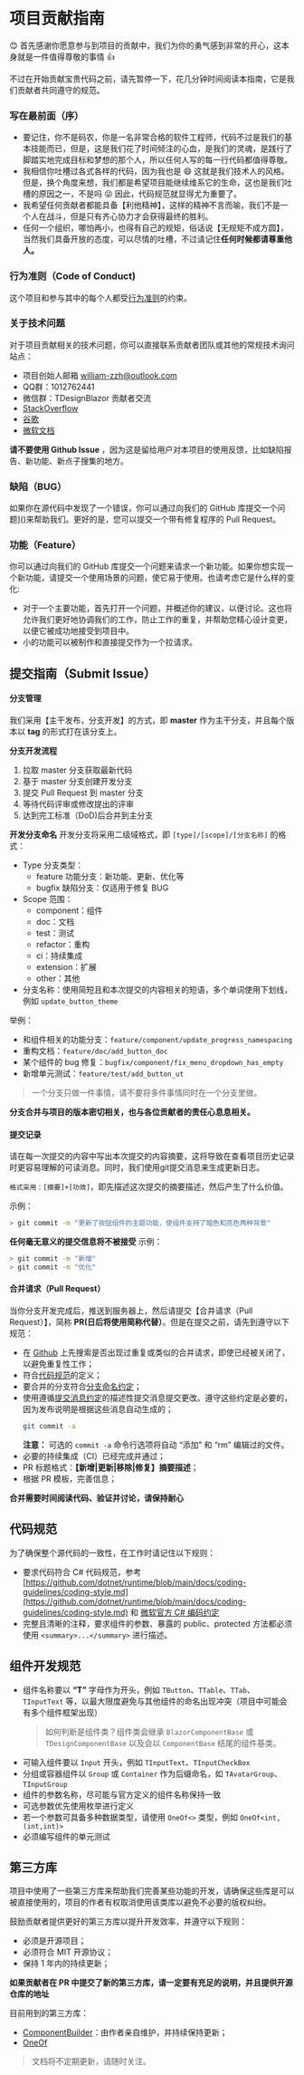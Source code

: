 # 项目贡献指南

:blush: 首先感谢你愿意参与到项目的贡献中，我们为你的勇气感到非常的开心，这本身就是一件值得尊敬的事情 :+1:

不过在开始贡献宝贵代码之前，请先暂停一下，花几分钟时间阅读本指南，它是我们贡献者共同遵守的规范。

### 写在最前面（序）
* 要记住，你不是码农，你是一名非常合格的软件工程师，代码不过是我们的基本技能而已，但是，这是我们花了时间倾注的心血，是我们的灵魂，是践行了脚踏实地完成目标和梦想的那个人，所以任何人写的每一行代码都值得尊敬。
* 我相信你吐槽过各式各样的代码，因为我也是 :smile: 这就是我们技术人的风格。但是，换个角度来想，我们都是希望项目能继续维系它的生命，这也是我们吐槽的原因之一，不是吗 :stuck_out_tongue_winking_eye: 因此，代码规范就显得尤为重要了。
* 我希望任何贡献者都能具备【利他精神】，这样的精神不言而喻，我们不是一个人在战斗，但是只有齐心协力才会获得最终的胜利。
* 任何一个组织，哪怕再小，也得有自己的规矩，俗话说【无规矩不成方圆】，当然我们具备开放的态度，可以尽情的吐槽，不过请记住**任何时候都请尊重他人。**

### 行为准则（Code of Conduct)
这个项目和参与其中的每个人都受[行为准则](CodeOfConduct.md)的约束。

### 关于技术问题
对于项目贡献相关的技术问题，你可以直接联系贡献者团队或其他的常规技术询问站点：

* 项目创始人邮箱 [william-zzh@outlook.com](mailto:william-zzh@outlook.com)
* QQ群：1012762441
* 微信群：TDesignBlazor 贡献者交流
* [StackOverflow](http://www.stackoverflow.com)
* [谷歌](http://www.google.com)
* [微软文档](https://learn.microsoft.com/zh-cn/aspnet/core/blazor/)

**请不要使用 Github Issue** ，因为这是留给用户对本项目的使用反馈，比如缺陷报告、新功能、新点子搜集的地方。

### 缺陷（BUG）
如果你在源代码中发现了一个错误，你可以通过向我们的 GitHub 库提交一个问题]()来帮助我们。更好的是，您可以提交一个带有修复程序的 Pull Request。

### 功能（Feature）
你可以通过向我们的 GitHub 库提交一个问题来请求一个新功能。如果你想实现一个新功能，请提交一个使用场景的问题，使它易于使用。也请考虑它是什么样的变化:

* 对于一个主要功能，首先打开一个问题，并概述你的建议，以便讨论。这也将允许我们更好地协调我们的工作，防止工作的重复，并帮助您精心设计变更，以便它被成功地接受到项目中。
* 小的功能可以被制作和直接提交作为一个拉请求。

## 提交指南（Submit Issue）
#### 分支管理
我们采用【主干发布，分支开发】的方式，即 **master** 作为主干分支，并且每个版本以 **tag** 的形式打在该分支上。

**分支开发流程**
1. 拉取 master 分支获取最新代码
2. 基于 master 分支创建开发分支
3. 提交 Pull Request 到 master 分支
4. 等待代码评审或修改提出的评审
5. 达到完工标准（DoD)后合并到主分支

**开发分支命名**
开发分支将采用二级域格式，即 `[type]/[scope]/[分支名称]` 的格式：

* Type 分支类型：
  * feature 功能分支：新功能、更新、优化等
  * bugfix 缺陷分支：仅适用于修复 BUG
* Scope 范围：
  * component：组件
  * doc：文档
  * test：测试
  * refactor：重构
  * ci：持续集成
  * extension：扩展
  * other：其他
* 分支名称：使用简短且和本次提交的内容相关的短语，多个单词使用下划线，例如 `update_button_theme`

举例：
* 和组件相关的功能分支：`feature/component/update_progress_namespacing`
* 重构文档：`feature/doc/add_button_doc`
* 某个组件的 bug 修复：`bugfix/component/fix_menu_dropdown_has_empty`
* 新增单元测试：`feature/test/add_button_ut`

> 一个分支只做一件事情，请不要将多件事情同时在一个分支里做。

**分支合并与项目的版本密切相关，也与各位贡献者的责任心息息相关。**

#### 提交记录
请在每一次提交的内容中写出本次提交的内容摘要，这将导致在查看项目历史记录时更容易理解的可读消息。同时，我们使用git提交消息来生成更新日志。

`格式采用：[摘要]+[功效]`，即先描述这次提交的摘要描述，然后产生了什么价值。

示例：
```bash
> git commit -m "更新了按钮组件的主题功能，使组件支持了暗色和亮色两种背景"
```

**任何毫无意义的提交信息将不被接受**
示例：
```bash
> git commit -m "新增"
> git commit -m "优化"
```

#### 合并请求（Pull Request）
当你分支开发完成后，推送到服务器上，然后请提交【合并请求（Pull Request）】，简称 **PR(日后将使用简称代替）**。但是在提交之前，请先到遵守以下规范：
* 在 [Github](https://github.com/AchievedOwner/TDesignBlazor/pulls) 上先搜索是否出现过重复或类似的合并请求，即使已经被关闭了，以避免重复性工作；
* 符合[代码规范](#代码规范)的定义；
* 要合并的分支符合[分支命名约定](#分支管理)；
* 使用遵循[提交消息约定](#提交记录)的描述性提交消息提交更改。遵守这些约定是必要的，因为发布说明是根据这些消息自动生成的；
  ```bash
  git commit -a
  ```
  **注意：** 可选的 `commit -a` 命令行选项将自动 “添加” 和 “rm” 编辑过的文件。
* 必要的持续集成（CI）已经完成并通过；
* PR 标题格式：**【新增|更新|移除|修复】摘要描述**；
* 根据 PR 模板，完善信息；

**合并需要时间阅读代码、验证并讨论，请保持耐心**

## 代码规范
为了确保整个源代码的一致性，在工作时请记住以下规则：
* 要求代码符合 C# 代码规范，参考[https://github.com/dotnet/runtime/blob/main/docs/coding-guidelines/coding-style.md](https://github.com/dotnet/runtime/blob/main/docs/coding-guidelines/coding-style.md) 和 [微软官方 C# 编码约定](https://learn.microsoft.com/zh-cn/dotnet/csharp/fundamentals/coding-style/identifier-names)
* 完整且清晰的注释，要求组件的参数、暴露的 public、protected 方法都必须使用 `<summary>...</summary>` 进行描述。

## 组件开发规范
* 组件名称要以 **“T”** 字母作为开头，例如 `TButton`、`TTable`、`TTab`、`TInputText` 等，以最大限度避免与其他组件的命名出现冲突（项目中可能会有多个组件框架出现）
  > 如何判断是组件类？组件类会继承 `BlazorComponentBase` 或 `TDesignComponentBase` 以及会以 `ComponentBase` 结尾的组件基类。
* 可输入组件要以 `Input` 开头，例如 `TInputText`、`TInputCheckBox`
* 分组或容器组件以 `Group` 或 `Container` 作为后缀命名，如 `TAvatarGroup`、`TInputGroup`
* 组件的参数名称，尽可能与官方定义的组件名称保持一致
* 可选参数优先使用枚举进行定义
* 若一个参数可具备多种数据类型，请使用 `OneOf<>` 类型，例如 `OneOf<int, (int,int)>`
* 必须编写组件的单元测试

## 第三方库
项目中使用了一些第三方库来帮助我们完善某些功能的开发，请确保这些库是可以被直接使用的，项目的作者有权取消使用该类库以避免不必要的版权纠纷。

鼓励贡献者提供更好的第三方库以提升开发效率，并遵守以下规则：
* 必须是开源项目；
* 必须符合 MIT 开源协议；
* 保持 1 年内的持续更新；

**如果贡献者在 PR 中提交了新的第三方库，请一定要有充足的说明，并且提供开源仓库的地址**

目前用到的第三方库：
* [ComponentBuilder](https://github.com/AchievedOwner/ComponentBuilder)：由作者亲自维护，并持续保持更新；
* [OneOf](https://github.com/mcintyre321/OneOf)

> 文档将不定期更新，请随时关注。